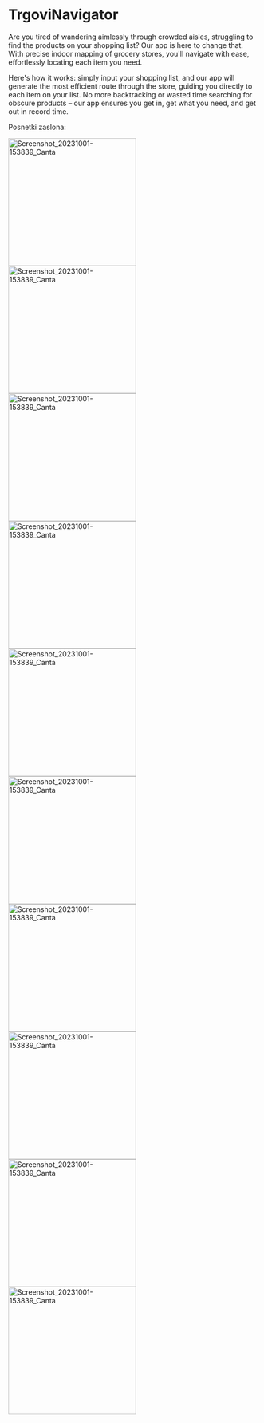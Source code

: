 # TrgoviNavigator
Are you tired of wandering aimlessly through crowded aisles, struggling to find the products on your shopping list? Our app is here to change that. With precise indoor mapping of grocery stores, you'll navigate with ease, effortlessly locating each item you need.

Here's how it works: simply input your shopping list, and our app will generate the most efficient route through the store, guiding you directly to each item on your list. No more backtracking or wasted time searching for obscure products – our app ensures you get in, get what you need, and get out in record time.

Posnetki zaslona:


<img width="256" src="https://github.com/samolego/dhack24/assets/82529425/7eb770f9-2263-46f9-b553-566df74013d8" alt="Screenshot_20231001-153839_Canta">
<img width="256" src="https://github.com/samolego/dhack24/assets/82529425/8caac2fc-fee7-4956-90cf-d36374c26875" alt="Screenshot_20231001-153839_Canta">
<img width="256" src="https://github.com/samolego/dhack24/assets/82529425/8de00bf8-e0c8-4c28-befd-b5345c9e2eaa" alt="Screenshot_20231001-153839_Canta">
<img width="256" src="https://github.com/samolego/dhack24/assets/82529425/b0ebac0b-440d-402c-aa25-c2b9c9b2576a" alt="Screenshot_20231001-153839_Canta">
<img width="256" src="https://github.com/samolego/dhack24/assets/82529425/c6ced8e9-997d-42a3-9e4b-e0d75495fd40" alt="Screenshot_20231001-153839_Canta">
<img width="256" src="https://github.com/samolego/dhack24/assets/82529425/1b74fb3d-d100-4a1e-afb0-75c1ff429115" alt="Screenshot_20231001-153839_Canta">
<img width="256" src="https://github.com/samolego/dhack24/assets/82529425/79329fc6-5ac7-4f58-b916-204598b1f7e5" alt="Screenshot_20231001-153839_Canta">
<img width="256" src="https://github.com/samolego/dhack24/assets/82529425/8bcb8efd-e495-4650-bf68-bf6a898f57da" alt="Screenshot_20231001-153839_Canta">
<img width="256" src="https://github.com/samolego/dhack24/assets/82529425/298ebd7d-175b-47bd-8991-3dd0e20adb75" alt="Screenshot_20231001-153839_Canta">
<img width="256" src="https://github.com/samolego/dhack24/assets/82529425/12849f9c-e029-46dc-a952-dab8595e0741" alt="Screenshot_20231001-153839_Canta">

